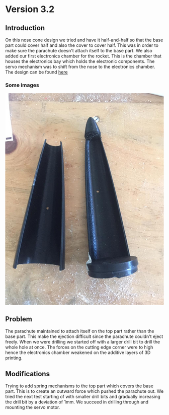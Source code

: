 # Version 3.2

## Introduction

On this nose cone design we tried and have it half-and-half so that the base part could cover half and also the cover to cover half. This was in order to make sure the parachute doesn't attach itself to the base part. We also added our first electronics chamber for the rocket. This is the chamber that houses the electronics bay which holds the electronic components. The servo mechanism was to shift from the nose to the electronics chamber. The design can be found [here](https://github.com/nakujaproject/airframev1/blob/8eca6001235c1c59b9d69e9f7931666770087936/Design/nose-basepart1.stl)

### Some images

![Nose cone image v3.2](../parachuteImages/v3.2.jpeg)

## Problem

The parachute maintained to attach itself on the top part rather than the base part. This make the ejection difficult since the parachute couldn't eject freely. When we were drilling we started off with a larger drill bit to drill the whole hole at once. The forces on the cutting edge corner were to high hence the electronics chamber weakened on the additive layers of 3D printing.

## Modifications

Trying to add spring mechanisms to the top part which covers the base part. This is to create an outward force which pushed the parachute out. We tried the next test starting of with smaller drill bits and gradually increasing the drill bit by a deviation of 1mm. We succeed in drilling through and mounting the servo motor.

